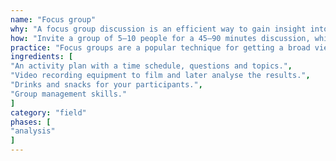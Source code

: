 ```yaml
---
name: "Focus group"
why: "A focus group discussion is an efficient way to gain insight into how people think about an issue, without having to interview each person separately."
how: "Invite a group of 5–10 people for a 45–90 minutes discussion, which can focus on a question, topic or prototype. Create a positive atmosphere: make people comfortable, regularly remind them that everyone’s opinion matters, ensure and manage diversity among participants, and so on."
practice: "Focus groups are a popular technique for getting a broad view of a product’s requirements."
ingredients: [
"An activity plan with a time schedule, questions and topics.",
"Video recording equipment to film and later analyse the results.",
"Drinks and snacks for your participants.",
"Group management skills."
]
category: "field"
phases: [
"analysis"
]
---
```

